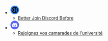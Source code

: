 - [<img src="../images/navbar/22.png" alt="Anglais" width="27" height="27"/>](/)
  - [Better Join Discord Before](/)
- [<img src="../images/dic-main-logo.png" alt="Join Discord" width="27" height="27"/>](https://discord.gg/zZQCQMHdUt)
  - [Rejoignez vos camarades de l'université](https://discord.gg/zZQCQMHdUt)